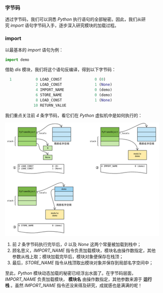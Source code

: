 ### 字节码

透过字节码，我们可以洞悉 _Python_ 执行语句的全部秘密。因此，我们从研究 _import_ 语句字节码入手，逐步深入研究模块的加载过程。

### import

以最基本的 _import_ 语句为例：

```python
import demo
```

借助 _dis_ 模块，我们将这个语句反编译，得到以下字节码：

```python
  1           0 LOAD_CONST               0 (0)
              2 LOAD_CONST               1 (None)
              4 IMPORT_NAME              0 (demo)
              6 STORE_NAME               0 (demo)
              8 LOAD_CONST               1 (None)
             10 RETURN_VALUE
```

我们重点关注前 _4_ 条字节码，看它们在 _Python_ 虚拟机中是如何执行的：

![](../../youdaonote-images/Pasted%20image%2020221213111646.png)

1.  前 _2_ 条字节码执行完毕后，_0_ 以及 _None_ 这两个常量被加载到栈中；
2.  顾名思义，_IMPORT_NAME_ 指令负责加载模块，模块名由操作数指定，其他参数从栈上取；模块加载完毕后，模块对象便保存在栈顶；
3.  最后，_STORE_NAME_ 指令从栈顶取出模块对象并保存到局部名字空间中；

至此，_Python_ 模块动态加载的秘密已经浮出水面了。在字节码层面，_IMPORT_NAME_ 负责加载模块， **模块名** 由操作数指定，其他参数来源于 **运行栈** 。虽然 _IMPORT_NAME_ 指令还没来得及研究，成就感也是满满的呢！